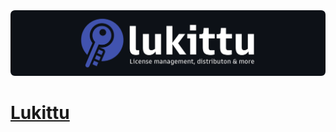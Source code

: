 <img src="./.github/lukittu.png" alt="Lukittu GitHub-repository banner">

# [Lukittu](https://lukittu.com)
